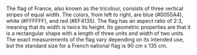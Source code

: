 The flag of France, also known as the tricolour, consists of three vertical stripes of equal width. The colors, from left to right, are blue (#0055A4), white (#FFFFFF), and red (#EF4135). The flag has an aspect ratio of 2:3, meaning that its width is twice its height. Its geometric properties are that it is a rectangular shape with a length of three units and width of two units. The exact measurements of the flag vary depending on its intended use, but the standard size for a French national flag is 90 cm x 135 cm.
